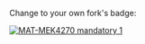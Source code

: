 Change to your own fork's badge:

[![MAT-MEK4270 mandatory 1](https://github.com/felofix/matmek4270-mandatory1/actions/workflows/main.yml/badge.svg)](https://github.com/felofix/matmek4270-mandatory1/actions/workflows/main.yml)
